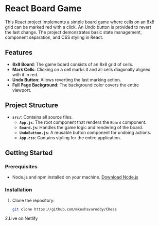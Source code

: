 # React Board Game

This React project implements a simple board game where cells on an 8x8 grid can be marked red with a click. An Undo button is provided to revert the last change. The project demonstrates basic state management, component separation, and CSS styling in React.

## Features

- **8x8 Board**: The game board consists of an 8x8 grid of cells.
- **Mark Cells**: Clicking on a cell marks it and all cells diagonally aligned with it in red.
- **Undo Button**: Allows reverting the last marking action.
- **Full Page Background**: The background color covers the entire viewport.

## Project Structure

- **`src/`**: Contains all source files.
  - **`App.js`**: The root component that renders the `Board` component.
  - **`Board.js`**: Handles the game logic and rendering of the board.
  - **`UndoButton.js`**: A reusable button component for undoing actions.
  - **`App.css`**: Contains styling for the entire application.

## Getting Started

### Prerequisites

- Node.js and npm installed on your machine. [Download Node.js](https://nodejs.org/)

### Installation

1. Clone the repository:

   ```bash
   git clone https://github.com/mkeshavareddy/Chess

2.Live on Netlify

